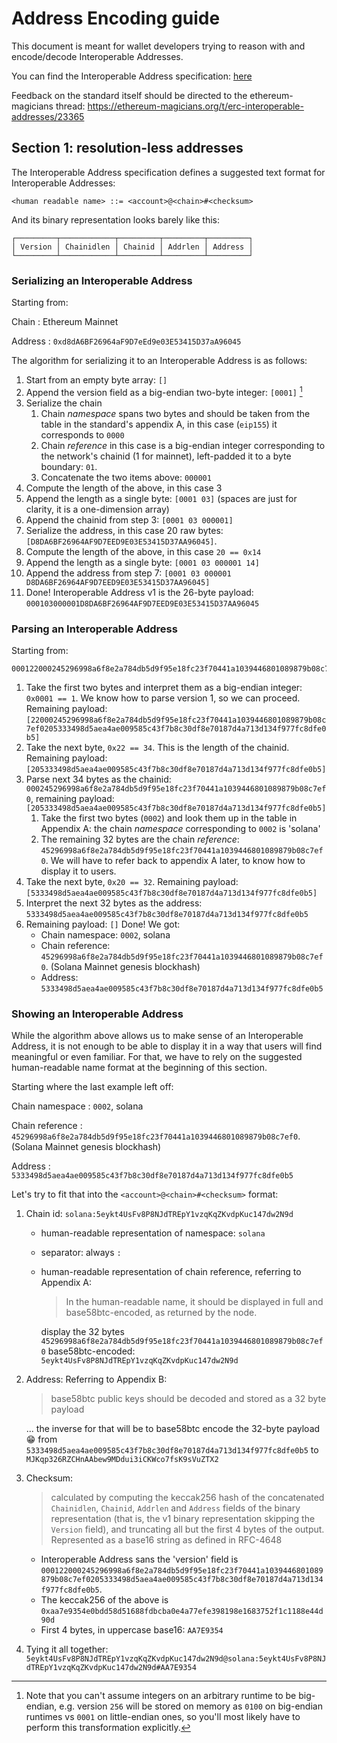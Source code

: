 # Address Encoding guide
This document is meant for wallet developers trying to reason with and encode/decode Interoperable Addresses.

You can find the Interoperable Address specification: [here](https://github.com/ethereum/ERCs/pull/1002)

Feedback on the standard itself should be directed to the ethereum-magicians thread: https://ethereum-magicians.org/t/erc-interoperable-addresses/23365

## Section 1: resolution-less addresses
The Interoperable Address specification defines a suggested text format for Interoperable Addresses:

```
<human readable name> ::= <account>@<chain>#<checksum>
```

And its binary representation looks barely like this:

```
┌─────────┬────────────┬─────────┬─────────┬─────────┐
│ Version │ Chainidlen │ Chainid │ Addrlen │ Address │
└─────────┴────────────┴─────────┴─────────┴─────────┘
```

### Serializing an Interoperable Address
Starting from:

Chain
: Ethereum Mainnet

Address
: `0xd8dA6BF26964aF9D7eEd9e03E53415D37aA96045`

The algorithm for serializing it to an Interoperable Address is as follows:
1. Start from an empty byte array: `[]`
2. Append the version field as a big-endian two-byte integer: `[0001]` [^1]
3. Serialize the chain
    1. Chain _namespace_ spans two bytes and should be taken from the table in the standard's appendix A, in this case (`eip155`) it corresponds to `0000`
    2. Chain _reference_ in this case is a big-endian integer corresponding to the network's chainid (1 for mainnet), left-padded it to a byte boundary: `01`.
    3. Concatenate the two items above: `000001`
4. Compute the length of the above, in this case 3
5. Append the length as a single byte: `[0001 03]` (spaces are just for clarity, it is a one-dimension array)
6. Append the chainid from step 3: `[0001 03 000001]`
7. Serialize the address, in this case 20 raw bytes: `[D8DA6BF26964AF9D7EED9E03E53415D37AA96045]`.
8. Compute the length of the above, in this case `20 == 0x14`
9. Append the length as a single byte: `[0001 03 000001 14]`
10. Append the address from step 7: `[0001 03 000001 D8DA6BF26964AF9D7EED9E03E53415D37AA96045]`
11. Done! Interoperable Address v1 is the 26-byte payload: `000103000001D8DA6BF26964AF9D7EED9E03E53415D37AA96045`

[^1]: Note that you can't assume integers on an arbitrary runtime to be big-endian, e.g. version `256` will be stored on memory as `0100` on big-endian runtimes vs `0001` on little-endian ones, so you'll most likely have to perform this transformation explicitly.

### Parsing an Interoperable Address
Starting from:
```
000122000245296998a6f8e2a784db5d9f95e18fc23f70441a1039446801089879b08c7ef0205333498d5aea4ae009585c43f7b8c30df8e70187d4a713d134f977fc8dfe0b5
```

1. Take the first two bytes and interpret them as a big-endian integer: `0x0001 == 1`. We know how to parse version 1, so we can proceed. Remaining payload: `[22000245296998a6f8e2a784db5d9f95e18fc23f70441a1039446801089879b08c7ef0205333498d5aea4ae009585c43f7b8c30df8e70187d4a713d134f977fc8dfe0b5]`
2. Take the next byte, `0x22 == 34`. This is the length of the chainid. Remaining payload: `[205333498d5aea4ae009585c43f7b8c30df8e70187d4a713d134f977fc8dfe0b5]`
3. Parse next 34 bytes as the chainid: `000245296998a6f8e2a784db5d9f95e18fc23f70441a1039446801089879b08c7ef0`, remaining payload: `[205333498d5aea4ae009585c43f7b8c30df8e70187d4a713d134f977fc8dfe0b5]`
    1. Take the first two bytes (`0002`) and look them up in the table in Appendix A: the chain _namespace_ corresponding to `0002` is 'solana'
    2. The remaining 32 bytes are the chain _reference_: `45296998a6f8e2a784db5d9f95e18fc23f70441a1039446801089879b08c7ef0`. We will have to refer back to appendix A later, to know how to display it to users.
4. Take the next byte, `0x20 == 32`. Remaining payload: `[5333498d5aea4ae009585c43f7b8c30df8e70187d4a713d134f977fc8dfe0b5]`
5. Interpret the next 32 bytes as the address: `5333498d5aea4ae009585c43f7b8c30df8e70187d4a713d134f977fc8dfe0b5`
6. Remaining payload: `[]` Done! We got:
    - Chain namespace: `0002`, solana
    - Chain reference: `45296998a6f8e2a784db5d9f95e18fc23f70441a1039446801089879b08c7ef0`. (Solana Mainnet genesis blockhash)
    - Address: `5333498d5aea4ae009585c43f7b8c30df8e70187d4a713d134f977fc8dfe0b5`

### Showing an Interoperable Address
While the algorithm above allows us to make sense of an Interoperable Address, it is not enough to be able to display it in a way that users will find meaningful or even familiar. For that, we have to rely on the suggested human-readable name format at the beginning of this section.

Starting where the last example left off:

Chain namespace
: `0002`, solana

Chain reference
: `45296998a6f8e2a784db5d9f95e18fc23f70441a1039446801089879b08c7ef0`. (Solana Mainnet genesis blockhash)

Address
: `5333498d5aea4ae009585c43f7b8c30df8e70187d4a713d134f977fc8dfe0b5`

Let's try to fit that into the `<account>@<chain>#<checksum>` format:

1. Chain id: `solana:5eykt4UsFv8P8NJdTREpY1vzqKqZKvdpKuc147dw2N9d`
    - human-readable representation of namespace: `solana`
    - separator: always `:`
    - human-readable representation of chain reference, referring to Appendix A:
        > In the human-readable name, it should be displayed in full and base58btc-encoded, as returned by the node.

        display the 32 bytes `45296998a6f8e2a784db5d9f95e18fc23f70441a1039446801089879b08c7ef0` base58btc-encoded: `5eykt4UsFv8P8NJdTREpY1vzqKqZKvdpKuc147dw2N9d`
2. Address: Referring to Appendix B:
    > base58btc public keys should be decoded and stored as a 32 byte payload

    ... the inverse for that will be to base58btc encode the 32-byte payload :grin: 
    from `5333498d5aea4ae009585c43f7b8c30df8e70187d4a713d134f977fc8dfe0b5` to `MJKqp326RZCHnAAbew9MDdui3iCKWco7fsK9sVuZTX2`
3. Checksum: 
    > calculated by computing the keccak256 hash of the concatenated `Chainidlen`, `Chainid`, `Addrlen` and `Address` fields of the binary representation (that is, the v1 binary representation skipping the `Version` field), and truncating all but the first 4 bytes of the output. Represented as a base16 string as defined in RFC-4648


    - Interoperable Address sans the 'version' field is `000122000245296998a6f8e2a784db5d9f95e18fc23f70441a1039446801089879b08c7ef0205333498d5aea4ae009585c43f7b8c30df8e70187d4a713d134f977fc8dfe0b5`.
    - The keccak256 of the above is `0xaa7e9354e0bdd58d51688fdbcba0e4a77efe398198e1683752f1c1188e44d90d`
    - First 4 bytes, in uppercase base16: `AA7E9354`
4. Tying it all together: `5eykt4UsFv8P8NJdTREpY1vzqKqZKvdpKuc147dw2N9d@solana:5eykt4UsFv8P8NJdTREpY1vzqKqZKvdpKuc147dw2N9d#AA7E9354`

